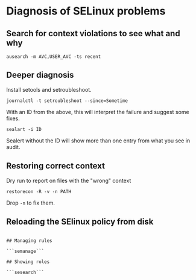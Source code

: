 # Diagnosis of SELinux problems

## Search for context violations to see what and why

```ausearch -m AVC,USER_AVC -ts recent```

## Deeper diagnosis

Install setools and setroubleshoot.

```journalctl -t setroubleshoot --since=Sometime```

With an ID from the above, this will interpret the failure and suggest some fixes.

```sealart -i ID```

Sealert without the ID will show more than one entry from what you see in audit.

## Restoring correct context

Dry run to report on files with the "wrong" context

```restorecon -R -v -n PATH```

Drop ```-n``` to fix them.

## Reloading the SElinux policy from disk

```/usr/sbin/

## Managing rules

```semanage```

## Showing roles

```sesearch```
